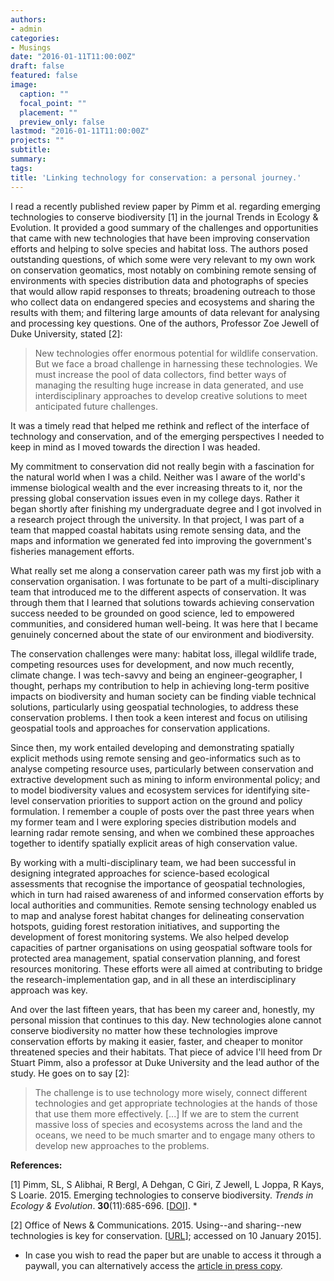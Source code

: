 ```yaml
---
authors:
- admin
categories:
- Musings
date: "2016-01-11T11:00:00Z"
draft: false
featured: false
image:
  caption: ""
  focal_point: ""
  placement: ""
  preview_only: false
lastmod: "2016-01-11T11:00:00Z"
projects: ""
subtitle:
summary:
tags:
title: 'Linking technology for conservation: a personal journey.'
---
```

I read a recently published review paper by Pimm et al. regarding emerging technologies to conserve biodiversity [1] in the journal Trends in Ecology & Evolution. It provided a good summary of the challenges and opportunities that came with new technologies that have been improving conservation efforts and helping to solve species and habitat loss. The authors posed outstanding questions, of which some were very relevant to my own work on conservation geomatics, most notably on combining remote sensing of environments with species distribution data and photographs of species that would allow rapid responses to threats; broadening outreach to those who collect data on endangered species and ecosystems and sharing the results with them; and filtering large amounts of data relevant for analysing and processing key questions. One of the authors, Professor Zoe Jewell of Duke University, stated [2]:

> New technologies offer enormous potential for wildlife conservation. But we face a broad challenge in harnessing these technologies. We must increase the pool of data collectors, find better ways of managing the resulting huge increase in data generated, and use interdisciplinary approaches to develop creative solutions to meet anticipated future challenges.

It was a timely read that helped me rethink and reflect of the interface of technology and conservation, and of the emerging perspectives I needed to keep in mind as I moved towards the direction I was headed.

My commitment to conservation did not really begin with a fascination for the natural world when I was a child. Neither was I aware of the world's immense biological wealth and the ever increasing threats to it, nor the pressing global conservation issues even in my college days. Rather it began shortly after finishing my undergraduate degree and I got involved in a research project through the university. In that project, I was part of a team that mapped coastal habitats using remote sensing data, and the maps and information we generated fed into improving the government's fisheries management efforts.

What really set me along a conservation career path was my first job with a conservation organisation. I was fortunate to be part of a multi-disciplinary team that introduced me to the different aspects of conservation. It was through them that I learned that solutions towards achieving conservation success needed to be grounded on good science, led to empowered communities, and considered human well-being. It was here that I became genuinely concerned about the state of our environment and biodiversity.

The conservation challenges were many: habitat loss, illegal wildlife trade, competing resources uses for development, and now much recently, climate change. I was tech-savvy and being an engineer-geographer, I thought, perhaps my contribution to help in achieving long-term positive impacts on biodiversity and human society can be finding viable technical solutions, particularly using geospatial technologies, to address these conservation problems. I then took a keen interest and focus on utilising geospatial tools and approaches for conservation applications.

Since then, my work entailed developing and demonstrating spatially explicit methods using remote sensing and geo-informatics such as to analyse competing resource uses, particularly between conservation and extractive development such as mining to inform environmental policy; and to model biodiversity values and ecosystem services for identifying site-level conservation priorities to support action on the ground and policy formulation. I remember a couple of posts over the past three years when my former team and I were exploring species distribution models and learning radar remote sensing, and when we combined these approaches together to identify spatially explicit areas of high conservation value.

By working with a multi-disciplinary team, we had been successful in designing integrated approaches for science-based ecological assessments that recognise the importance of geospatial technologies, which in turn had raised awareness of and informed conservation efforts by local authorities and communities. Remote sensing technology enabled us to map and analyse forest habitat changes for delineating conservation hotspots, guiding forest restoration initiatives, and supporting the development of forest monitoring systems. We also helped develop capacities of partner organisations on using geospatial software tools for protected area management, spatial conservation planning, and forest resources monitoring. These efforts were all aimed at contributing to bridge the research-implementation gap, and in all these an interdisciplinary approach was key.

And over the last fifteen years, that has been my career and, honestly, my personal mission that continues to this day. New technologies alone cannot conserve biodiversity no matter how these technologies improve conservation efforts by making it easier, faster, and cheaper to monitor threatened species and their habitats. That piece of advice I'll heed from Dr Stuart Pimm, also a professor at Duke University and the lead author of the study. He goes on to say [2]:

> The challenge is to use technology more wisely, connect different technologies and get appropriate technologies at the hands of those that use them more effectively. [...] If we are to stem the current massive loss of species and ecosystems across the land and the oceans, we need to be much smarter and to engage many others to develop new approaches to the problems.

**References:**

[1] Pimm, SL, S Alibhai, R Bergl, A Dehgan, C Giri, Z Jewell, L Joppa, R Kays, S Loarie. 2015. Emerging technologies to conserve biodiversity. *Trends in Ecology & Evolution*. **30**(11):685-696. [[DOI](http://doi.org/10.1016/j.tree.2015.08.008)]. *

[2] Office of News & Communications. 2015. Using--and sharing--new technologies is key for conservation. [[URL](https://today.duke.edu/2015/10/pimm-consv-tech-release-sh-kl)]; accessed on 10 January 2015].

* In case you wish to read the paper but are unable to access it through a paywall, you can alternatively access the [article in press copy](https://www.researchgate.net/profile/Stuart_Pimm/publication/282593879_Emerging_Technologies_to_Conserve_Biodiversity/links/56164a8608ae37cfe408ae5f.pdf).